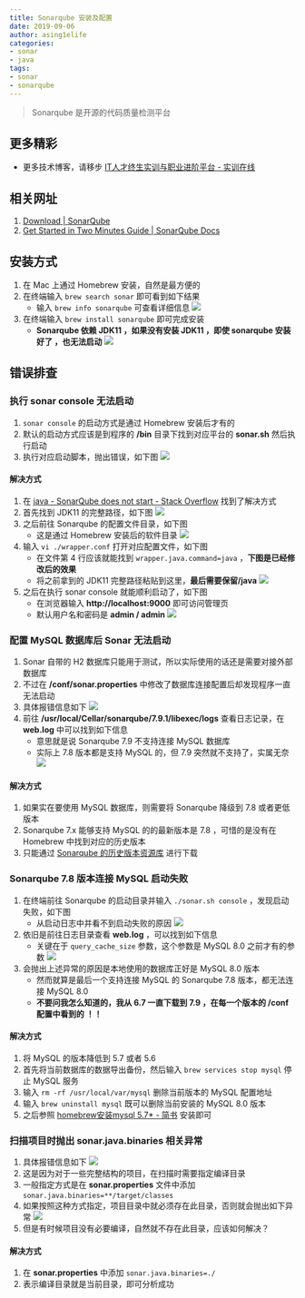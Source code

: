 ```yaml
---
title: Sonarqube 安装及配置
date: 2019-09-06
author: asing1elife
categories:
- sonar
- java
tags:
- sonar
- sonarqube
---
```

> Sonarqube 是开源的代码质量检测平台  

## 更多精彩
*  更多技术博客，请移步 [IT人才终生实训与职业进阶平台 - 实训在线](https://shixun.online)

## 相关网址
1. [Download | SonarQube](https://www.sonarqube.org/downloads/)
2. [Get Started in Two Minutes Guide | SonarQube Docs](https://docs.sonarqube.org/latest/setup/get-started-2-minutes/)

## 安装方式
1. 在 Mac 上通过 Homebrew 安装，自然是最方便的
2. 在终端输入 `brew search sonar` 即可看到如下结果
	* 输入 `brew info sonarqube` 可查看详细信息
![](http://asing1elife.com/sources/images/8DEE8EF0-0608-4EEA-BB4A-195C0313E8F6.png)
3. 在终端输入 `brew install sonarqube` 即可完成安装
	* **Sonarqube 依赖 JDK11 ，如果没有安装 JDK11 ，即使 sonarqube 安装好了 ，也无法启动** 
![](http://asing1elife.com/sources/images/91B4655A-64C3-469A-930D-15898ED02769.png)

## 错误排查
### 执行 sonar console 无法启动
1. `sonar console` 的启动方式是通过 Homebrew 安装后才有的
2. 默认的启动方式应该是到程序的 **/bin** 目录下找到对应平台的 **sonar.sh** 然后执行启动
3. 执行对应启动脚本，抛出错误，如下图
![](http://asing1elife.com/sources/images/F78423A1-4889-4609-B94E-070CEB4020E3.png)

#### 解决方式
1. 在 [java - SonarQube does not start - Stack Overflow](https://stackoverflow.com/questions/29841138/sonarqube-does-not-start) 找到了解决方式
2. 首先找到 JDK11 的完整路径，如下图
![](http://asing1elife.com/sources/images/C95A62A6-B5B3-4D9E-8615-348B9DB5F8E7.png)
3. 之后前往 Sonarqube 的配置文件目录，如下图
	* 这是通过 Homebrew 安装后的软件目录
![](http://asing1elife.com/sources/images/63FC3481-CE94-40AE-9493-AB46F3CEBC81.png)
4. 输入 `vi ./wrapper.conf` 打开对应配置文件，如下图
	* 	在文件第 4 行应该就能找到 `wrapper.java.command=java` ，**下图是已经修改后的效果**
	* 将之前拿到的 JDK11 完整路径粘贴到这里，**最后需要保留/java** 
![](http://asing1elife.com/sources/images/D32ED64C-DB22-4CC6-82AE-140B16AB14CF.png)
5. 之后在执行 sonar console 就能顺利启动了，如下图
	* 	在浏览器输入 **http://localhost:9000** 即可访问管理页
	*  默认用户名和密码是 **admin / admin**
![](http://asing1elife.com/sources/images/EBBB5DBB-F09A-44DD-939C-3323A47B7415.png)

### 配置 MySQL 数据库后 Sonar 无法启动
1. Sonar 自带的 H2 数据库只能用于测试，所以实际使用的话还是需要对接外部数据库
2. 不过在 **/conf/sonar.properties** 中修改了数据库连接配置后却发现程序一直无法启动
3. 具体报错信息如下
![](http://asing1elife.com/sources/images/CB856CE1-7136-4A9A-8347-722F2E1B7592.png)
4. 前往 **/usr/local/Cellar/sonarqube/7.9.1/libexec/logs** 查看日志记录，在 **web.log** 中可以找到如下信息
	* 意思就是说 Sonarqube 7.9 不支持连接 MySQL 数据库
	* 实际上 7.8 版本都是支持 MySQL 的，但 7.9 突然就不支持了，实属无奈
![](http://asing1elife.com/sources/images/B97273E6-6D12-46E8-ABE3-48EF5FE084D8.png)

#### 解决方式
1. 如果实在要使用 MySQL 数据库，则需要将 Sonarqube 降级到 7.8 或者更低版本
2. Sonarqube 7.x 能够支持 MySQL 的的最新版本是 7.8 ，可惜的是没有在 Homebrew 中找到对应的历史版本
3. 只能通过 [Sonarqube 的历史版本资源库](https://binaries.sonarsource.com/Distribution/sonarqube/) 进行下载

### Sonarqube 7.8 版本连接 MySQL 启动失败
1. 在终端前往 Sonarqube 的启动目录并输入 `./sonar.sh console` ，发现启动失败，如下图
	* 从启动日志中并看不到启动失败的原因
![](http://asing1elife.com/sources/images/A18EFCD9-6808-4029-AF80-BB57251B004A.png)
2. 依旧是前往日志目录查看 **web.log** ，可以找到如下信息
	* 	关键在于 `query_cache_size` 参数，这个参数是 MySQL 8.0 之前才有的参数
![](http://asing1elife.com/sources/images/CB4119E6-16E2-4140-976A-BC27AD19809C.png)
3. 会抛出上述异常的原因是本地使用的数据库正好是 MySQL 8.0 版本
	* 然而就算是最后一个支持连接 MySQL 的 Sonarqube 7.8 版本，都无法连接 MySQL 8.0
	* **不要问我怎么知道的，我从 6.7 一直下载到 7.9 ，在每一个版本的 /conf 配置中看到的 ！！**

#### 解决方式
1. 将 MySQL 的版本降低到 5.7 或者 5.6
2. 首先将当前数据库的数据导出备份，然后输入 `brew services stop mysql` 停止 MySQL 服务
3. 输入 `rm -rf /usr/local/var/mysql` 删除当前版本的 MySQL 配置地址
4. 输入 `brew uninstall mysql` 既可以删除当前安装的 MySQL 8.0 版本
5. 之后参照 [homebrew安装mysql 5.7* - 简书](https://www.jianshu.com/p/04e80809802d) 安装即可

### 扫描项目时抛出 sonar.java.binaries 相关异常
1. 具体报错信息如下
![](http://asing1elife.com/sources/images/461F4DD6-1D8E-4605-A98B-FEB787B06CB4.png)
2. 这是因为对于一些完整结构的项目，在扫描时需要指定编译目录
3. 一般指定方式是在 **sonar.properties** 文件中添加 `sonar.java.binaries=**/target/classes`
4. 如果按照这种方式指定，项目目录中就必须存在此目录，否则就会抛出如下异常
![](http://asing1elife.com/sources/images/A574507D-B530-482E-81DE-9B14F7CE05F4.png)
5. 但是有时候项目没有必要编译，自然就不存在此目录，应该如何解决？

#### 解决方式
1. 在 **sonar.properties** 中添加 `sonar.java.binaries=./` 
2. 表示编译目录就是当前目录，即可分析成功